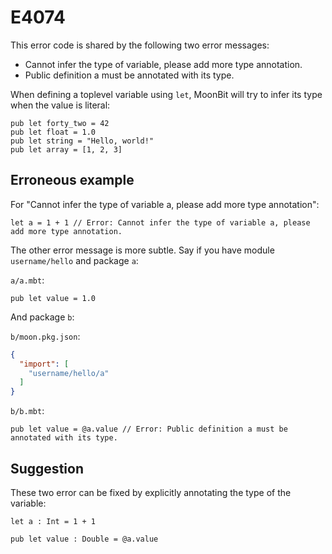 # E4074

This error code is shared by the following two error messages:

- Cannot infer the type of variable, please add more type annotation.
- Public definition a must be annotated with its type.

When defining a toplevel variable using `let`, MoonBit will try to infer its
type when the value is literal:

```moonbit
pub let forty_two = 42
pub let float = 1.0
pub let string = "Hello, world!"
pub let array = [1, 2, 3]
```

## Erroneous example

For "Cannot infer the type of variable a, please add more type annotation":

```moonbit
let a = 1 + 1 // Error: Cannot infer the type of variable a, please add more type annotation.
```

The other error message is more subtle. Say if you have module `username/hello`
and package `a`:

`a/a.mbt`:

```moonbit
pub let value = 1.0
```

And package `b`:

`b/moon.pkg.json`:

```json
{
  "import": [
    "username/hello/a"
  ]
}
```

`b/b.mbt`:

```moonbit
pub let value = @a.value // Error: Public definition a must be annotated with its type.
```

## Suggestion

These two error can be fixed by explicitly annotating the type of the variable:

```moonbit
let a : Int = 1 + 1
```

```moonbit
pub let value : Double = @a.value
```
